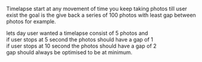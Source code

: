 Timelapse start at any movement of time you keep taking photos till user exist the goal is the give back a series of 100 photos 
with least gap between photos for example.

lets day user wanted a timelapse consist of 5 photos and    
if user stops at 5 second the photos should have a gap of 1   
if user stops at 10 second the photos should have a gap of 2    
gap should always be optimised to be at minimum.   

